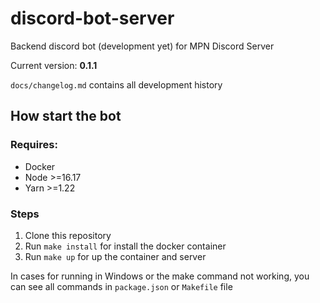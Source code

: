 # discord-bot-server

Backend discord bot (development yet) for MPN Discord Server

Current version: **0.1.1**

`docs/changelog.md` contains all development history

## How start the bot

### Requires:

 - Docker
 - Node >=16.17
 - Yarn >=1.22

### Steps

1. Clone this repository
2. Run `make install` for install the docker container
3. Run `make up` for up the container and server

In cases for running in Windows or the make command not working, you can see all commands in `package.json` or `Makefile` file
